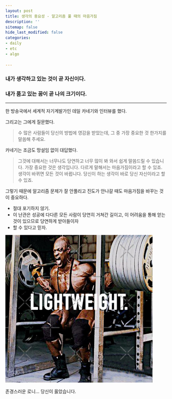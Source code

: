 ```yaml
---
layout: post
title: 생각의 중요성 - 알고리즘 풀 때의 마음가짐
description: ''
sitemap: false
hide_last_modified: false
categories:
- daily
- etc
- algo

---
```

### 내가 생각하고 있는 것이 곧 자신이다.

### 내가 품고 있는 꿈이 곧 나의 크기이다.

***

한 방송국에서 세계적 자기계발가인 데일 카네기와 인터뷰를 했다.

그리고는 그에게 질문했다.

> 수 많은 사람들이 당신의 방법에 영감을 받았는데, 그 중 가장 중요한 것 한가지를 말씀해 주세요.

카네기는 조금도 망설임 없이 대답했다.

> 그것에 대해서는 너무나도 당연하고 너무 많이 봐 와서 쉽게 말씀드릴 수 있습니다. 가장 중요한 것은 생각입니다. 다르게 말해서는 마음가짐이라고 할 수 있죠. 생각이 바뀌면 모든 것이 바뀝니다. 당신이 하는 생각이 바로 당신 자신이라고 할 수 있죠.

그렇기 때문에 알고리즘 문제가 잘 안풀리고 진도가 안나갈 때도 마음가짐을 바꾸는 것이 중요하다.

* 절대 포기하지 않기.
* 이 난관은 성공에 다다른 모든 사람이 당연히 거쳐간 길이고, 이 어려움을 통해 얻는 것이 있으므로 당연하게 받아들이자
* 할 수 있다고 믿자.

![](/uploads/aa.png)

존경스러운 로니... 당신이 옳았습니다.